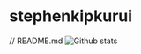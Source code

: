 # stephenkipkurui


// README.md
![Github stats](https://github-readme-stats.vercel.app/api?username=stephenkipkurui&theme=highcontrast&show_icons=true&count_private=true)
